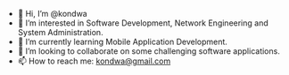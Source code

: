 - 👋 Hi, I’m @kondwa
- 👀 I’m interested in Software Development, Network Engineering and System Administration.
- 🌱 I’m currently learning Mobile Application Development.
- 💞️ I’m looking to collaborate on some challenging software applications.
- 📫 How to reach me: kondwa@gmail.com

<!---
kondwa/kondwa is a ✨ special ✨ repository because its `README.md` (this file) appears on your GitHub profile.
You can click the Preview link to take a look at your changes.
--->
